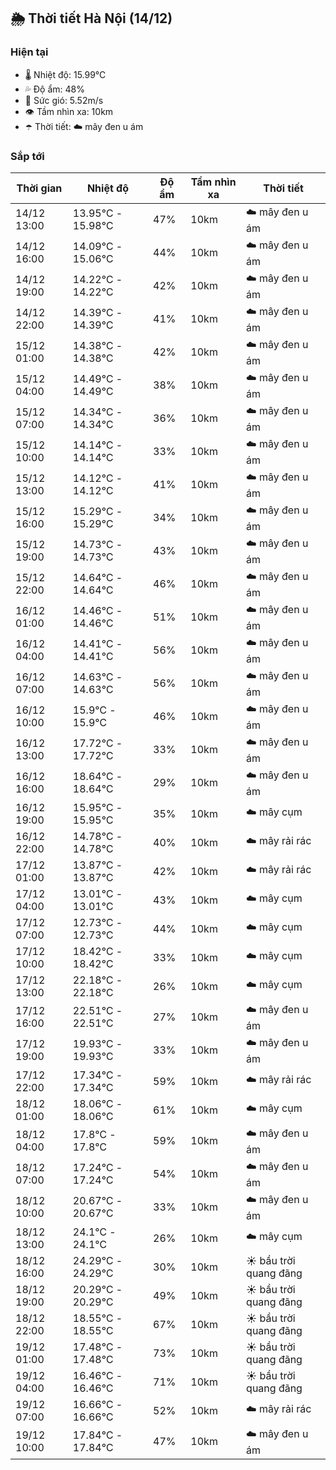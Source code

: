 ## 🌦️ Thời tiết Hà Nội (14/12)

### Hiện tại

- 🌡️ Nhiệt độ: 15.99℃
- 💦 Độ ẩm: 48%
- 💨 Sức gió: 5.52m/s
- 👁️ Tầm nhìn xa: 10km
- ☂️ Thời tiết: ☁️ mây đen u ám

### Sắp tới

| Thời gian | Nhiệt độ | Độ ẩm | Tầm nhìn xa | Thời tiết |
| --- | --- | --- | --- | --- |
| 14/12 13:00 | 13.95℃ - 15.98℃ | 47% | 10km | ☁️ mây đen u ám |
| 14/12 16:00 | 14.09℃ - 15.06℃ | 44% | 10km | ☁️ mây đen u ám |
| 14/12 19:00 | 14.22℃ - 14.22℃ | 42% | 10km | ☁️ mây đen u ám |
| 14/12 22:00 | 14.39℃ - 14.39℃ | 41% | 10km | ☁️ mây đen u ám |
| 15/12 01:00 | 14.38℃ - 14.38℃ | 42% | 10km | ☁️ mây đen u ám |
| 15/12 04:00 | 14.49℃ - 14.49℃ | 38% | 10km | ☁️ mây đen u ám |
| 15/12 07:00 | 14.34℃ - 14.34℃ | 36% | 10km | ☁️ mây đen u ám |
| 15/12 10:00 | 14.14℃ - 14.14℃ | 33% | 10km | ☁️ mây đen u ám |
| 15/12 13:00 | 14.12℃ - 14.12℃ | 41% | 10km | ☁️ mây đen u ám |
| 15/12 16:00 | 15.29℃ - 15.29℃ | 34% | 10km | ☁️ mây đen u ám |
| 15/12 19:00 | 14.73℃ - 14.73℃ | 43% | 10km | ☁️ mây đen u ám |
| 15/12 22:00 | 14.64℃ - 14.64℃ | 46% | 10km | ☁️ mây đen u ám |
| 16/12 01:00 | 14.46℃ - 14.46℃ | 51% | 10km | ☁️ mây đen u ám |
| 16/12 04:00 | 14.41℃ - 14.41℃ | 56% | 10km | ☁️ mây đen u ám |
| 16/12 07:00 | 14.63℃ - 14.63℃ | 56% | 10km | ☁️ mây đen u ám |
| 16/12 10:00 | 15.9℃ - 15.9℃ | 46% | 10km | ☁️ mây đen u ám |
| 16/12 13:00 | 17.72℃ - 17.72℃ | 33% | 10km | ☁️ mây đen u ám |
| 16/12 16:00 | 18.64℃ - 18.64℃ | 29% | 10km | ☁️ mây đen u ám |
| 16/12 19:00 | 15.95℃ - 15.95℃ | 35% | 10km | ☁️ mây cụm |
| 16/12 22:00 | 14.78℃ - 14.78℃ | 40% | 10km | ☁️ mây rải rác |
| 17/12 01:00 | 13.87℃ - 13.87℃ | 42% | 10km | ☁️ mây rải rác |
| 17/12 04:00 | 13.01℃ - 13.01℃ | 43% | 10km | ☁️ mây cụm |
| 17/12 07:00 | 12.73℃ - 12.73℃ | 44% | 10km | ☁️ mây cụm |
| 17/12 10:00 | 18.42℃ - 18.42℃ | 33% | 10km | ☁️ mây cụm |
| 17/12 13:00 | 22.18℃ - 22.18℃ | 26% | 10km | ☁️ mây cụm |
| 17/12 16:00 | 22.51℃ - 22.51℃ | 27% | 10km | ☁️ mây đen u ám |
| 17/12 19:00 | 19.93℃ - 19.93℃ | 33% | 10km | ☁️ mây đen u ám |
| 17/12 22:00 | 17.34℃ - 17.34℃ | 59% | 10km | ☁️ mây rải rác |
| 18/12 01:00 | 18.06℃ - 18.06℃ | 61% | 10km | ☁️ mây cụm |
| 18/12 04:00 | 17.8℃ - 17.8℃ | 59% | 10km | ☁️ mây đen u ám |
| 18/12 07:00 | 17.24℃ - 17.24℃ | 54% | 10km | ☁️ mây đen u ám |
| 18/12 10:00 | 20.67℃ - 20.67℃ | 33% | 10km | ☁️ mây đen u ám |
| 18/12 13:00 | 24.1℃ - 24.1℃ | 26% | 10km | ☁️ mây cụm |
| 18/12 16:00 | 24.29℃ - 24.29℃ | 30% | 10km | ☀️ bầu trời quang đãng |
| 18/12 19:00 | 20.29℃ - 20.29℃ | 49% | 10km | ☀️ bầu trời quang đãng |
| 18/12 22:00 | 18.55℃ - 18.55℃ | 67% | 10km | ☀️ bầu trời quang đãng |
| 19/12 01:00 | 17.48℃ - 17.48℃ | 73% | 10km | ☀️ bầu trời quang đãng |
| 19/12 04:00 | 16.46℃ - 16.46℃ | 71% | 10km | ☀️ bầu trời quang đãng |
| 19/12 07:00 | 16.66℃ - 16.66℃ | 52% | 10km | ☁️ mây rải rác |
| 19/12 10:00 | 17.84℃ - 17.84℃ | 47% | 10km | ☁️ mây đen u ám |
